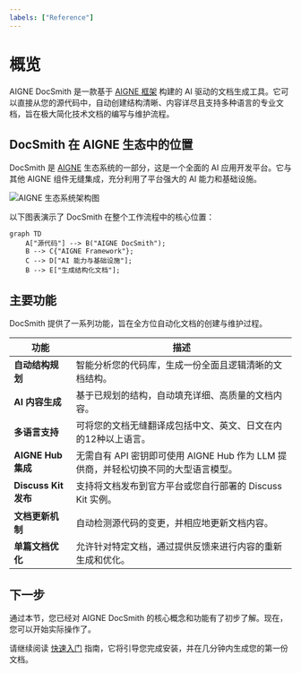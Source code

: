 ```yaml
---
labels: ["Reference"]
---
```


# 概览

AIGNE DocSmith 是一款基于 [AIGNE 框架](https://www.aigne.io/en/framework) 构建的 AI 驱动的文档生成工具。它可以直接从您的源代码中，自动创建结构清晰、内容详尽且支持多种语言的专业文档，旨在极大简化技术文档的编写与维护流程。

## DocSmith 在 AIGNE 生态中的位置

DocSmith 是 [AIGNE](https://www.aigne.io) 生态系统的一部分，这是一个全面的 AI 应用开发平台。它与其他 AIGNE 组件无缝集成，充分利用了平台强大的 AI 能力和基础设施。

![AIGNE 生态系统架构图](https://www.aigne.io/image-bin/uploads/1a609bad1b46e8bc9bbaaa2d5f587938.png)

以下图表演示了 DocSmith 在整个工作流程中的核心位置：

```mermaid
graph TD
    A["源代码"] --> B("AIGNE DocSmith");
    B --> C{"AIGNE Framework"};
    C --> D["AI 能力与基础设施"];
    B --> E["生成结构化文档"];
```

## 主要功能

DocSmith 提供了一系列功能，旨在全方位自动化文档的创建与维护过程。

| 功能 | 描述 |
| --- | --- |
| **自动结构规划** | 智能分析您的代码库，生成一份全面且逻辑清晰的文档结构。 |
| **AI 内容生成** | 基于已规划的结构，自动填充详细、高质量的文档内容。 |
| **多语言支持** | 可将您的文档无缝翻译成包括中文、英文、日文在内的12种以上语言。 |
| **AIGNE Hub 集成** | 无需自有 API 密钥即可使用 AIGNE Hub 作为 LLM 提供商，并轻松切换不同的大型语言模型。 |
| **Discuss Kit 发布** | 支持将文档发布到官方平台或您自行部署的 Discuss Kit 实例。 |
| **文档更新机制** | 自动检测源代码的变更，并相应地更新文档内容。 |
| **单篇文档优化** | 允许针对特定文档，通过提供反馈来进行内容的重新生成和优化。 |

## 下一步

通过本节，您已经对 AIGNE DocSmith 的核心概念和功能有了初步了解。现在，您可以开始实际操作了。

请继续阅读 [快速入门](./getting-started.md) 指南，它将引导您完成安装，并在几分钟内生成您的第一份文档。